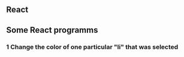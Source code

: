 ## React
## Some React programms
### 1 Change the color of one particular "li" that was selected ###
